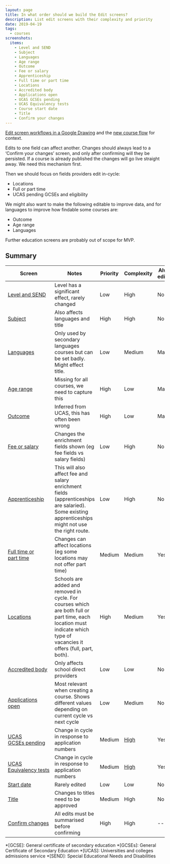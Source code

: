 ```yaml
---
layout: page
title: In what order should we build the Edit screens?
description: List edit screens with their complexity and priority
date: 2019-04-19
tags:
  - courses
screenshots:
  items:
    - Level and SEND
    - Subject
    - Languages
    - Age range
    - Outcome
    - Fee or salary
    - Apprenticeship
    - Full time or part time
    - Locations
    - Accredited body
    - Applications open
    - UCAS GCSEs pending
    - UCAS Equivalency tests
    - Course start date
    - Title
    - Confirm your changes
---
```

<!-- markdownlint-disable MD051 -->

[Edit screen workflows in a Google Drawing](https://docs.google.com/drawings/d/1OrJYSTmRSJD2GEAWFnr2lXLNo7A9J9GDsPMQUm0Pi0M/edit) and the [new course flow](https://docs.google.com/drawings/d/1DAhz464j1XDyQPoOH0adIwAceUwuGU1rqsWkVn8ZQ8I/edit) for context.

Edits to one field can affect another. Changes should always lead to a ‘Confirm your changes’ screen, and only after confirming will they be persisted. If a course is already published the changes will go live straight away. We need this mechanism first.

Then we should focus on fields providers edit in-cycle:

- Locations
- Full or part time
- UCAS pending GCSEs and eligibility

We might also want to make the following editable to improve data, and for languages to improve how findable some courses are:

- Outcome
- Age range
- Languages

Further education screens are probably out of scope for MVP.

## Summary

| Screen | Notes | Priority | Complexity | Always editable |
|-|-|-|-|-|
| [Level and SEND](#level-and-send) | Level has a significant effect, rarely changed | Low | High | No |
| [Subject](#subject) | Also affects languages and title | High | High | No |
| [Languages](#languages) | Only used by secondary languages courses but can be set badly. Might effect title. | Low | Medium | Maybe |
| [Age range](#age-range) | Missing for all courses, we need to capture this | High | Low | Maybe |
| [Outcome](#outcome) | Inferred from UCAS, this has often been wrong | High | Low | Maybe |
| [Fee or salary](#fee-or-salary) | Changes the enrichment fields shown (eg fee fields vs salary fields) | Low | High | No |
| [Apprenticeship](#apprenticeship) | This will also affect fee and salary enrichment fields (apprenticeships are salaried). Some existing apprenticeships might not use the right route. | Low | High | No |
| [Full time or part&nbsp;time](#full-time-or-part-time) | Changes can affect locations (eg some locations may not offer part time)  | Medium | Medium | Yes |
| [Locations](#locations) | Schools are added and removed in cycle. For courses which are both full or part time, each location must indicate which type of vacancies it offers (full, part, both). | High | Medium | Yes |
| [Accredited body](#accredited-body) | Only affects school direct providers | Low | Low | No |
| [Applications open](#applications-open) | Most relevant when creating a course. Shows different values depending on current cycle vs next cycle | Low | Medium | No |
| [UCAS GCSEs&nbsp;pending](#ucas-gcses-pending) | Change in cycle in response to application numbers | Medium | [High](/publish-teacher-training-courses/minimum-course-requirements-logic) | Yes |
| [UCAS Equivalency&nbsp;tests](#ucas-equivalency-tests) | Change in cycle in response to application numbers | Medium | [High](/publish-teacher-training-courses/minimum-course-requirements-logic) | Yes |
| [Start date](#course-start-date) | Rarely edited | Low | Low | No |
| [Title](#title) | Changes to titles need to be approved | Medium | High | No |
| [Confirm changes](#confirm-your-change) | All edits must be summarised before confirming | High | High | -- |

<!-- markdownlint-enable MD051 -->

*[GCSE]: General certificate of secondary education
*[GCSEs]: General Certificate of Secondary Education
*[UCAS]: Universities and colleges admissions service
*[SEND]: Special Educational Needs and Disabilities
